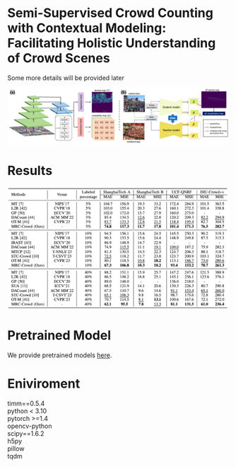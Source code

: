 # Semi-Supervised Crowd Counting with Contextual Modeling: Facilitating Holistic Understanding of Crowd Scenes
Some more details will be provided later

![avatar](/framework.png)

# Results
![avatar](/result.png)

# Pretrained Model
We provide pretrained models [here](https://drive.google.com/drive/folders/1NPbi5QV8LynKlqxUg1mmwB9FagyZdf6E?usp=sharing).

# Eniviroment
timm==0.5.4<br />
python < 3.10<br />
pytorch >=1.4<br />
opencv-python<br />
scipy==1.6.2<br />
h5py <br />
pillow<br />
tqdm<br />



